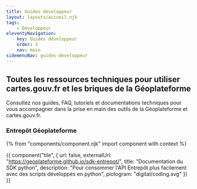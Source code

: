 ```yaml
---
title: Guides développeur
layout: layouts/accueil.njk
tags:
    - Développeur
eleventyNavigation:
    key: Guides développeur
    order: 3
    nav: main
sidemenuNav: guides-developpeur
---
```


## Toutes les ressources techniques pour utiliser cartes.gouv.fr et les briques de la Géoplateforme

Consultez nos guides, FAQ, tutoriels et documentations techniques pour vous accompagner dans la prise en main des outils de la Géoplateforme et cartes.gouv.fr.

### Entrepôt Géoplateforme

{% from "components/component.njk" import component with context %}

<div class="fr-grid-row fr-grid-row--gutters fr-grid-row--center">

<div class="fr-col-md-6">

{{ component("tile", {
    url: false,
    externalUrl: "https://geoplateforme.github.io/sdk-entrepot/",
    title: "Documentation du SDK python",
    description: "Pour consommer l'API Entrepôt plus facilement avec des scripts développés en python",
    pictogram: "digital/coding.svg"
}) }}

</div>

</div>
